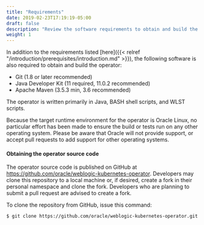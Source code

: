 ```yaml
---
title: "Requirements"
date: 2019-02-23T17:19:19-05:00
draft: false
description: "Review the software requirements to obtain and build the operator."
weight: 1
---
```


In addition to the requirements listed [here]({{< relref "/introduction/prerequisites/introduction.md" >}}), the following software is also required to obtain and build the operator:

* Git (1.8 or later recommended)
* Java Developer Kit (11 required, 11.0.2 recommended)
* Apache Maven (3.5.3 min, 3.6 recommended)

The operator is written primarily in Java, BASH shell scripts, and WLST scripts.  

Because the target runtime environment for the operator is Oracle Linux, no particular effort has been made to ensure the build or tests run on any other operating system.  Please be aware that Oracle will not provide support, or accept pull requests to add support for other operating systems.

#### Obtaining the operator source code

The operator source code is published on GitHub at https://github.com/oracle/weblogic-kubernetes-operator.  Developers may clone this repository to a local machine or, if desired, create a fork in their personal namespace and clone the fork.  Developers who are planning to submit a pull request are advised to create a fork.

To clone the repository from GitHub, issue this command:

```shell
$ git clone https://github.com/oracle/weblogic-kubernetes-operator.git
```
